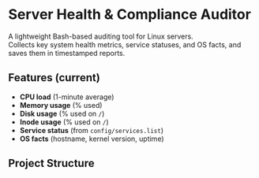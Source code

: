 # Server Health & Compliance Auditor

A lightweight Bash-based auditing tool for Linux servers.  
Collects key system health metrics, service statuses, and OS facts, and saves them in timestamped reports.

## Features (current)
- **CPU load** (1-minute average)
- **Memory usage** (% used)
- **Disk usage** (% used on `/`)
- **Inode usage** (% used on `/`)
- **Service status** (from `config/services.list`)
- **OS facts** (hostname, kernel version, uptime)

## Project Structure
